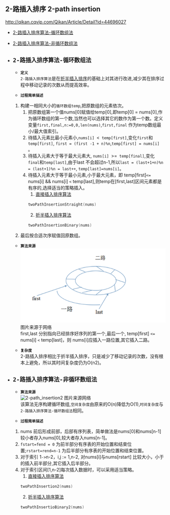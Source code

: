 ## 2-路插入排序 2-path insertion

http://qikan.cqvip.com/Qikan/Article/Detail?id=44696027
- [2-路插入排序算法-循环数组法](#1)
- [2-路插入排序算法-非循环数组法](#2)

- ## <i id="1"></i>**`2-路插入排序算法-循环数组法`**
    - **`定义`**  
    `2-路插入排序算法`是在[折半插入排序](../binary_insertion)的基础上对其进行改进,减少其在排序过程中移动记录的次数从而提高效率。</br>


    - **`过程简单描述`**  
    1. 构建一相同大小的`循环数组temp`,把原数组的元素依次。</br>
        1. 把原数组第一个值nums[0]赋值给temp[0],即temp[0] = nums[0],作为循环数组的第一个数,当然也可以选择其它的数作为第一个数。定义变量`first,final,n:=0,0,len(nums)`,`first,final` 作为temp数组最小/最大值索引。</br>
        2. 待插入元素比最小元素小,`nums[i] `<` temp[first]`,变化`first`和`temp[first]`, `first = (first -1 + n)%n`,`temp[first] = nums[i] `。</br>
        3. 待插入元素大于等于最大元素大, `nums[i] `>=` temp[final]`,变化`final`和`temp[last]`,由于last 不会超过n-1,所以`last = (last+1+n)%n = (last+1)%n = last++`, `temp[last]=nums[i]`。</br>
        4. 待插入元素大于等于最小元素,小于最大元素，即 temp[first]`<=` nums[i] && nums[i] `<` temp[last],则temp在[first,last]区间元素都是有序的,选择适当的策略插入。</br> 
            1. [直接插入排序算法](../straight_insertion)  
            ```go
            twoPathInsertionStraight(nums)
            ```
            2. [折半插入排序算法](../binary_insertion)
            ```go
            twoPathInsertionBinary(nums)
            ```
    2. 最后按合适次序赋值回原数组。</br>  

    - **`算法来源`**  
    ![2-path_insertion](./2-path_insertion.jpg)  
    图片来源于网络  
    first,last 分别指向已经排序好序列的第一个,最后一个, temp[first] `<=` nums[i] `<` temp[last]，则 nums[i]应插入一路位置,其它插入二路。

    - **`复杂度`**  
    2-路插入排序相比于折半插入排序，只是减少了移动记录的次数，没有根本上避免，所以其时间复杂度仍为O(n2)。


- ## <i id="2"></i>**`2-路插入排序算法-非循环数组法`**
    - **`算法来源`**  
    ![2-path_insertion2](./2-path_insertion2.jpg)
    图片来源网络  
    该算法无序构建循环数组,`空间复杂度`由原来的O(n)降低为O(1),`时间复杂度`与`2-路插入排序算法-循环数组法`相同。 

    - **`过程简单描述`**  
    1. nums 前后形成前部，后部有序列表，简单做法是nums[0]和nums[n-1] 较小者存入nums[0],较大者存入nums[n-1]。
    2. `fstart=fend = 0` 为前半部分有序表的开始位置和结束位置;`rstart=rend=n-1` 为后半部分有序表的开始位置和结束位置。
    3. 对于索引 1`->`n-2，i,j := 1,n-2, 对nums[i]与nums[rstart] 比较大小，小于的插入前半部分,其它插入后半部分。
    4. 对于索引区间[1,n-2]每次插入数据时，可以采用适当策略。
        1. [直接插入排序算法](../straight_insertion)
        ```go
        twoPathInsertion2(nums)
        ```
        2. [折半插入排序算法](../binary_insertion)
        ```go 
        twoPathInsertioBinary2(nums)




